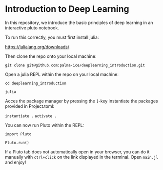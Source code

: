# Introduction to Deep Learning

In this repository, we introduce the basic principles of deep learning in an interactive pluto notebook.

To run this correctly, you must first install julia:

https://julialang.org/downloads/

Then clone the repo onto your local machine:

`git clone git@github.com:palma-ice/deeplearning_introduction.git`

Open a julia REPL within the repo on your local machine:

`cd deeplearning_introduction`

`julia`

Acces the package manager by pressing the `]`-key instantiate the packages provided in Project.toml:

`instantiate .`
`activate .`

You can now run Pluto within the REPL:

`import Pluto`

`Pluto.run()`

If a Pluto tab does not automatically open in your browser, you can do it manually with `ctrl+click` on the link displayed in the terminal. Open `main.jl` and enjoy!
